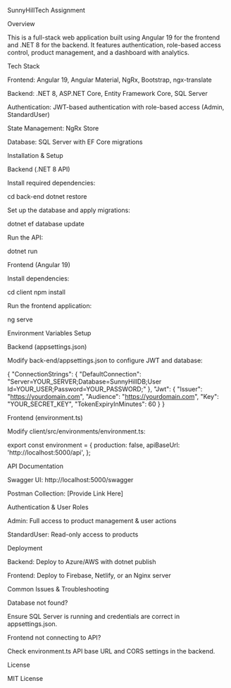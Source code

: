 SunnyHillTech Assignment

Overview

This is a full-stack web application built using Angular 19 for the frontend and .NET 8 for the backend. It features authentication, role-based access control, product management, and a dashboard with analytics.

Tech Stack

Frontend: Angular 19, Angular Material, NgRx, Bootstrap, ngx-translate

Backend: .NET 8, ASP.NET Core, Entity Framework Core, SQL Server

Authentication: JWT-based authentication with role-based access (Admin, StandardUser)

State Management: NgRx Store

Database: SQL Server with EF Core migrations

Installation & Setup

Backend (.NET 8 API)

Install required dependencies:

cd back-end
dotnet restore

Set up the database and apply migrations:

dotnet ef database update

Run the API:

dotnet run

Frontend (Angular 19)

Install dependencies:

cd client
npm install

Run the frontend application:

ng serve

Environment Variables Setup

Backend (appsettings.json)

Modify back-end/appsettings.json to configure JWT and database:

{
  "ConnectionStrings": {
    "DefaultConnection": "Server=YOUR_SERVER;Database=SunnyHillDB;User Id=YOUR_USER;Password=YOUR_PASSWORD;"
  },
  "Jwt": {
    "Issuer": "https://yourdomain.com",
    "Audience": "https://yourdomain.com",
    "Key": "YOUR_SECRET_KEY",
    "TokenExpiryInMinutes": 60
  }
}

Frontend (environment.ts)

Modify client/src/environments/environment.ts:

export const environment = {
  production: false,
  apiBaseUrl: 'http://localhost:5000/api',
};

API Documentation

Swagger UI: http://localhost:5000/swagger

Postman Collection: [Provide Link Here]

Authentication & User Roles

Admin: Full access to product management & user actions

StandardUser: Read-only access to products

Deployment

Backend: Deploy to Azure/AWS with dotnet publish

Frontend: Deploy to Firebase, Netlify, or an Nginx server

Common Issues & Troubleshooting

Database not found?

Ensure SQL Server is running and credentials are correct in appsettings.json.

Frontend not connecting to API?

Check environment.ts API base URL and CORS settings in the backend.

License

MIT License

